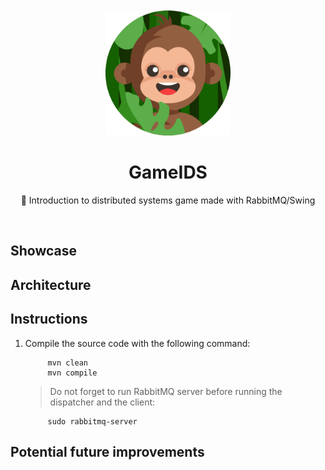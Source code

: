 <div align="center">
	<br>
	<br>
	<img src="assets/images/jungle.png" width="200" height="200">
	<h1>GameIDS</h1>
	<p>
	<p>🌴 Introduction to distributed systems game made with RabbitMQ/Swing</p>
	</p>
	<br>
</div>

## Showcase

## Architecture

## Instructions

1. Compile the source code with the following command:

    ```console
         mvn clean
         mvn compile
    ```

    > Do not forget to run RabbitMQ server before running the dispatcher and the client:

    ```console
         sudo rabbitmq-server
    ```

## Potential future improvements
